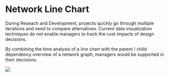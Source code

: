 # Network Line Chart

During Reseach and Development, projects quickly go through multiple iterations and need to compare alternatives. Current data visualization techniques do not enable managers to track the cost impacts of design decisions.

By combining the time analysis of a line chart with the parent / child dependency overview of a network graph, managers would be supported in their decisions.

<img src="https://raw.githubusercontent.com/julduck/Network_Line_Chart/master/network_line_chart.png" />
